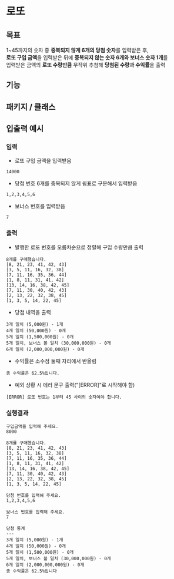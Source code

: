 # 로또
## 목표
1~45까지의 숫자 중 **중복되지 않게 6개의 당첨 숫자**를 입력받은 후,   
**로또 구입 금액**을 입력받은 뒤에 **중복되지 않는 숫자 6개와 보너스 숫자 1개**를   
입력받은 금액의 **로또 수량만큼** 무작위 추첨해 **당첨된 수량과 수익률**을 출력
## 기능

## 패키지 / 클래스

## 입출력 예시
### 입력
- 로또 구입 금액을 입력받음
```angular2html
14000
```
- 당첨 번호 6개를 중복되지 않게 쉼표로 구분해서 입력받음
```angular2html
1,2,3,4,5,6
```
- 보너스 번호를 입력받음
```angular2html
7
```
### 출력
- 발행한 로또 번호를 오름차순으로 정렬해 구입 수량만큼 출력
```angular2html
8개를 구매했습니다.
[8, 21, 23, 41, 42, 43] 
[3, 5, 11, 16, 32, 38] 
[7, 11, 16, 35, 36, 44] 
[1, 8, 11, 31, 41, 42] 
[13, 14, 16, 38, 42, 45] 
[7, 11, 30, 40, 42, 43] 
[2, 13, 22, 32, 38, 45] 
[1, 3, 5, 14, 22, 45]
```
- 당첨 내역을 출력
```angular2html
3개 일치 (5,000원) - 1개
4개 일치 (50,000원) - 0개
5개 일치 (1,500,000원) - 0개
5개 일치, 보너스 볼 일치 (30,000,000원) - 0개
6개 일치 (2,000,000,000원) - 0개
```
- 수익률은 소수점 둘째 자리에서 반올림
```angular2html
총 수익률은 62.5%입니다.
```
- 예외 상황 시 에러 문구 출력("[ERROR]"로 시작해야 함)
```angular2html
[ERROR] 로또 번호는 1부터 45 사이의 숫자여야 합니다.
```
### 실행결과
```angular2html
구입금액을 입력해 주세요.
8000

8개를 구매했습니다.
[8, 21, 23, 41, 42, 43] 
[3, 5, 11, 16, 32, 38] 
[7, 11, 16, 35, 36, 44] 
[1, 8, 11, 31, 41, 42] 
[13, 14, 16, 38, 42, 45] 
[7, 11, 30, 40, 42, 43] 
[2, 13, 22, 32, 38, 45] 
[1, 3, 5, 14, 22, 45]

당첨 번호를 입력해 주세요.
1,2,3,4,5,6

보너스 번호를 입력해 주세요.
7

당첨 통계
---
3개 일치 (5,000원) - 1개
4개 일치 (50,000원) - 0개
5개 일치 (1,500,000원) - 0개
5개 일치, 보너스 볼 일치 (30,000,000원) - 0개
6개 일치 (2,000,000,000원) - 0개
총 수익률은 62.5%입니다
```